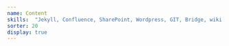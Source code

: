 ```yaml
---
name: Content
skills:  "Jekyll, Confluence, SharePoint, Wordpress, GIT, Bridge, wiki variants"
sorter: 20
display: true
---
```

